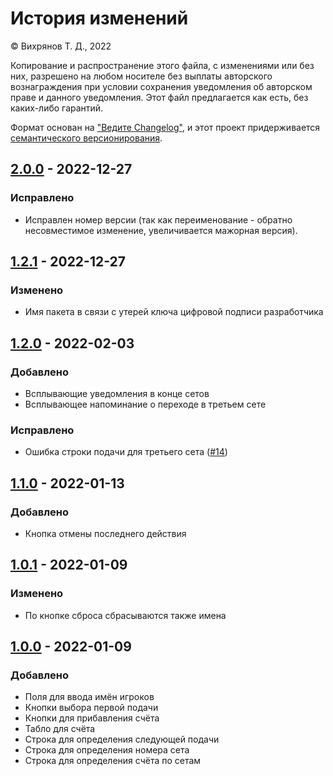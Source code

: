 # История изменений

© Вихрянов Т. Д., 2022

Копирование и распространение этого файла, с изменениями или без них, разрешено на любом носителе без выплаты авторского вознаграждения при условии сохранения уведомления об авторском праве  и данного уведомления. Этот файл предлагается как есть, без каких-либо гарантий.

Формат основан на ["Ведите Changelog"](https://keepachangelog.com/ru/1.0.0/), и этот проект придерживается [семантического версионирования](https://semver.org/lang/ru/spec/v2.0.0.html).

## [2.0.0](https://github.com/TimWCA/ShowdownScore/releases/tag/v2.0.0) - 2022-12-27
### Исправлено
- Исправлен номер версии (так как переименование - обратно несовместимое изменение, увеличивается мажорная версия).

## [1.2.1](https://github.com/TimWCA/ShowdownScore/releases/tag/v1.2.1) - 2022-12-27
### Изменено
- Имя пакета в связи с утерей ключа цифровой подписи разработчика

## [1.2.0](https://github.com/TimWCA/ShowdownScore/releases/tag/v1.2.0) - 2022-02-03
### Добавлено
- Всплывающие уведомления в конце сетов
- Всплывающее напоминание о переходе в третьем сете
### Исправлено
- Ошибка строки подачи для третьего сета ([#14](https://github.com/TimWCA/ShowdownScore/issues/14))

## [1.1.0](https://github.com/TimWCA/ShowdownScore/releases/tag/v1.1.0) - 2022-01-13
### Добавлено
- Кнопка отмены последнего действия

## [1.0.1](https://github.com/TimWCA/ShowdownScore/releases/tag/v1.0.1) - 2022-01-09
### Изменено
- По кнопке сброса сбрасываются также имена

## [1.0.0](https://github.com/TimWCA/ShowdownScore/releases/tag/v1.0.0) - 2022-01-09
### Добавлено
- Поля для ввода имён игроков
- Кнопки выбора первой подачи
- Кнопки для прибавления счёта
- Табло для счёта
- Строка для определения следующей подачи
- Строка для определения номера сета
- Строка для определения счёта по сетам
